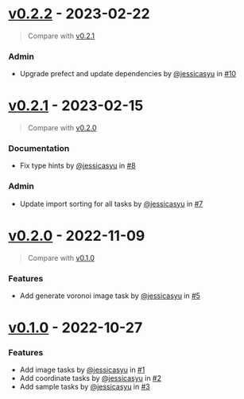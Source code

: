 # [v0.2.2](https://github.com/allen-cell-animated/abm-initialization-collection/releases/tag/v0.2.2) - 2023-02-22

> Compare with [v0.2.1](https://github.com/allen-cell-animated/abm-initialization-collection/compare/v0.2.1...v0.2.2)

### Admin

- Upgrade prefect and update dependencies by [@jessicasyu](https://github.com/jessicasyu) in [#10](https://github.com/allen-cell-animated/abm-initialization-collection/pull/10)

# [v0.2.1](https://github.com/allen-cell-animated/abm-initialization-collection/releases/tag/v0.2.1) - 2023-02-15

> Compare with [v0.2.0](https://github.com/allen-cell-animated/abm-initialization-collection/compare/v0.2.0...v0.2.1)

### Documentation

- Fix type hints by [@jessicasyu](https://github.com/jessicasyu) in [#8](https://github.com/allen-cell-animated/abm-initialization-collection/pull/8)

### Admin

- Update import sorting for all tasks by [@jessicasyu](https://github.com/jessicasyu) in [#7](https://github.com/allen-cell-animated/abm-initialization-collection/pull/7)

# [v0.2.0](https://github.com/allen-cell-animated/abm-initialization-collection/releases/tag/v0.2.0) - 2022-11-09

> Compare with [v0.1.0](https://github.com/allen-cell-animated/abm-initialization-collection/compare/v0.1.0...v0.2.0)

### Features

- Add generate voronoi image task by [@jessicasyu](https://github.com/jessicasyu) in [#5](https://github.com/allen-cell-animated/abm-initialization-collection/pull/5)

# [v0.1.0](https://github.com/allen-cell-animated/abm-initialization-collection/releases/tag/v0.1.0) - 2022-10-27

### Features

- Add image tasks by [@jessicasyu](https://github.com/jessicasyu) in [#1](https://github.com/allen-cell-animated/abm-initialization-collection/pull/1)
- Add coordinate tasks by [@jessicasyu](https://github.com/jessicasyu) in [#2](https://github.com/allen-cell-animated/abm-initialization-collection/pull/2)
- Add sample tasks by [@jessicasyu](https://github.com/jessicasyu) in [#3](https://github.com/allen-cell-animated/abm-initialization-collection/pull/3)
